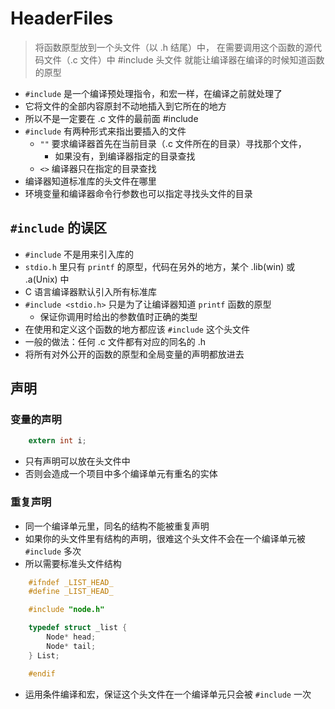 # HeaderFiles
> 将函数原型放到一个头文件（以 .h 结尾）中，
> 在需要调用这个函数的源代码文件（.c 文件）中 #include 头文件
> 就能让编译器在编译的时候知道函数的原型

- `#include` 是一个编译预处理指令，和宏一样，在编译之前就处理了
- 它将文件的全部内容原封不动地插入到它所在的地方
- 所以不是一定要在 .c 文件的最前面 #include
- `#include` 有两种形式来指出要插入的文件
  - `""` 要求编译器首先在当前目录（.c 文件所在的目录）寻找那个文件，
    - 如果没有，到编译器指定的目录查找
  - `<>` 编译器只在指定的目录查找
- 编译器知道标准库的头文件在哪里
- 环境变量和编译器命令行参数也可以指定寻找头文件的目录
 
## `#include` 的误区
- `#include` 不是用来引入库的
- `stdio.h` 里只有 `printf` 的原型，代码在另外的地方，某个 .lib(win) 或 .a(Unix) 中
- C 语言编译器默认引入所有标准库
- `#include <stdio.h>` 只是为了让编译器知道 `printf` 函数的原型
  - 保证你调用时给出的参数值时正确的类型
-  在使用和定义这个函数的地方都应该 `#include` 这个头文件
-  一般的做法：任何 .c 文件都有对应的同名的 .h
-  将所有对外公开的函数的原型和全局变量的声明都放进去 

## 声明
### 变量的声明
```c
    extern int i;
```
- 只有声明可以放在头文件中
- 否则会造成一个项目中多个编译单元有重名的实体

### 重复声明
- 同一个编译单元里，同名的结构不能被重复声明
- 如果你的头文件里有结构的声明，很难这个头文件不会在一个编译单元被 `#include` 多次
- 所以需要标准头文件结构
```c
    #ifndef _LIST_HEAD_
    #define _LIST_HEAD_

    #include "node.h"

    typedef struct _list {
        Node* head;
        Node* tail;
    } List;

    #endif
```
- 运用条件编译和宏，保证这个头文件在一个编译单元只会被 `#include` 一次